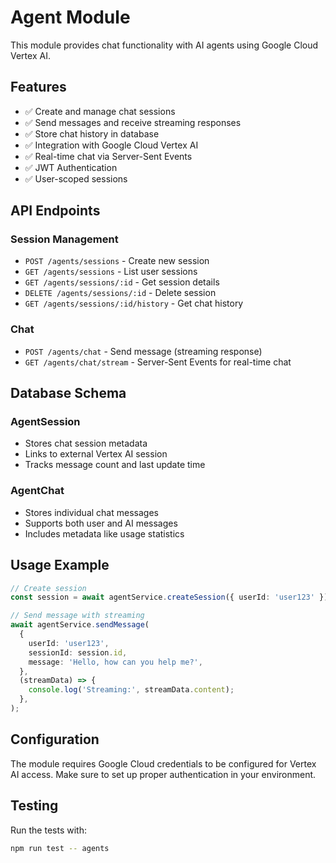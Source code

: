 # Agent Module

This module provides chat functionality with AI agents using Google Cloud Vertex AI.

## Features

- ✅ Create and manage chat sessions
- ✅ Send messages and receive streaming responses
- ✅ Store chat history in database
- ✅ Integration with Google Cloud Vertex AI
- ✅ Real-time chat via Server-Sent Events
- ✅ JWT Authentication
- ✅ User-scoped sessions

## API Endpoints

### Session Management

- `POST /agents/sessions` - Create new session
- `GET /agents/sessions` - List user sessions
- `GET /agents/sessions/:id` - Get session details
- `DELETE /agents/sessions/:id` - Delete session
- `GET /agents/sessions/:id/history` - Get chat history

### Chat

- `POST /agents/chat` - Send message (streaming response)
- `GET /agents/chat/stream` - Server-Sent Events for real-time chat

## Database Schema

### AgentSession

- Stores chat session metadata
- Links to external Vertex AI session
- Tracks message count and last update time

### AgentChat

- Stores individual chat messages
- Supports both user and AI messages
- Includes metadata like usage statistics

## Usage Example

```typescript
// Create session
const session = await agentService.createSession({ userId: 'user123' });

// Send message with streaming
await agentService.sendMessage(
  {
    userId: 'user123',
    sessionId: session.id,
    message: 'Hello, how can you help me?',
  },
  (streamData) => {
    console.log('Streaming:', streamData.content);
  },
);
```

## Configuration

The module requires Google Cloud credentials to be configured for Vertex AI access. Make sure to set up proper authentication in your environment.

## Testing

Run the tests with:

```bash
npm run test -- agents
```
